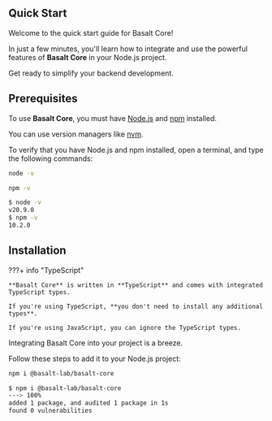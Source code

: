 ## **Quick Start**

Welcome to the quick start guide for Basalt Core!

In just a few minutes, you'll learn how to integrate and use the powerful features of **Basalt Core** in your Node.js project.

Get ready to simplify your backend development.

## **Prerequisites**

To use **Basalt Core**, you must have [Node.js](https://nodejs.org/en/) and [npm](https://www.npmjs.com/) installed.

You can use version managers like [nvm](https://github.com/nvm-sh/nvm).

To verify that you have Node.js and npm installed, open a terminal, and type the following commands:

```bash
node -v
```
```bash
npm -v
```

<!-- termynal -->

```bash
$ node -v
v20.9.0
$ npm -v
10.2.0
```

## **Installation**

???+ info "TypeScript"

    **Basalt Core** is written in **TypeScript** and comes with integrated TypeScript types.

    If you're using TypeScript, **you don't need to install any additional types**.

    If you're using JavaScript, you can ignore the TypeScript types.

Integrating Basalt Core into your project is a breeze.

Follow these steps to add it to your Node.js project:

```bash
npm i @basalt-lab/basalt-core
```

<!-- termynal -->

```bash
$ npm i @basalt-lab/basalt-core
---> 100%
added 1 package, and audited 1 package in 1s
found 0 vulnerabilities
```

